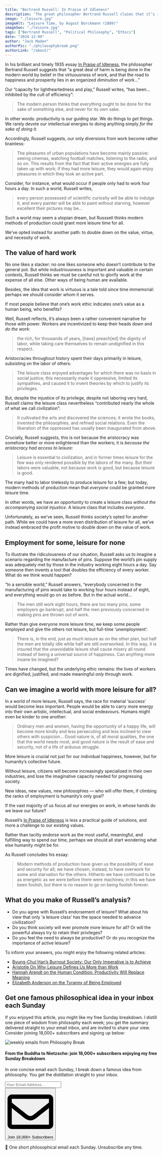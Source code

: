 ```yaml
---
title: "Bertrand Russell: In Praise of Idleness"
description: 'The great philosopher Bertrand Russell claims that it’s in leisure, not work, that humanity best expresses itself. The key to a better future lies in offering more leisure to us all…'
image: "./leisure.jpg"
imageAlt: "Leisure Time, by August Borckmann (1889)"
imageSeo: "./leisure.jpg"
tags: ["Bertrand Russell", "Political Philosophy", "Ethics"]
date: "2024-12-09"
author: "Jack Maden"
authorPic: "./philosophybreak.png"
authorLink: "/about/"
---
```


<span class="big-letter">I</span>n his brilliant and timely 1935 essay <a target="_blank" rel="noopener noreferrer sponsored" href="https://amzn.to/3OM7JRi">In Praise of Idleness</a>, the philosopher Bertrand Russell suggests that “a great deal of harm is being done in the modern world by belief in the virtuousness of work, and that the road to happiness and prosperity lies in an organized diminution of work…”

Our “capacity for lightheartedness and play,” Russell writes, “has been… inhibited by the cult of efficiency”:

>The modern person thinks that everything ought to be done for the sake of something else, and never for its own sake.

In other words: productivity is our guiding star. We do things to _get_ things. We rarely devote our intellectual energies to doing anything simply _for the sake of doing it._

Accordingly, Russell suggests, our only diversions from work become rather brainless:

>The pleasures of urban populations have become mainly passive: seeing cinemas, watching football matches, listening to the radio, and so on. This results from the fact that their active energies are fully taken up with work; if they had more leisure, they would again enjoy pleasures in which they took an active part.

Consider, for instance, what would occur if people only had to work four hours a day. In such a world, Russell writes,

>every person possessed of scientific curiosity will be able to indulge it, and every painter will be able to paint without starving, however excellent their pictures may be… 

Such a world may seem a utopian dream, but Russsell thinks modern methods of production could grant more leisure time for all.

We’ve opted instead for another path: to double down on the value, virtue, and necessity of work.

## The value of hard work

<span class="big-letter">N</span>o one likes a slacker: no one likes someone who doesn’t contribute to the general pot. But while industriousness is important and valuable in certain contexts, Russell thinks we must be careful not to glorify work at the expense of all else. Other ways of being human are available.

Besides, the idea that work is virtuous is a tale told since time immemorial: perhaps we should consider whom it serves.

If most people believe that one’s work ethic indicates one’s value as a human being, who benefits?

Well, Russell reflects, it’s always been a rather convenient narrative for those with power. Workers are incentivized to keep their heads down and _do the work:_

>the rich, for thousands of years, \[have] preach\[ed] the dignity of labor, while taking care themselves to remain undignified in this respect.

Aristocracies throughout history spent their days primarily in leisure, subsisting on the labor of others:

>The leisure class enjoyed advantages for which there was no basis in social justice; this necessarily made it oppressive, limited its sympathies, and caused it to invent theories by which to justify its privileges. 

But, despite the injustice of its privilege, despite not laboring very hard, Russell claims the leisure class nevertheless “contributed nearly the whole of what we call civilization”:

>It cultivated the arts and discovered the sciences; it wrote the books, invented the philosophies, and refined social relations. Even the liberation of the oppressed has usually been inaugurated from above.

Crucially, Russell suggests, this is not because the aristocracy was somehow better or more enlightened than the workers; it is _because the aristocracy had access to leisure:_

>Leisure is essential to civilization, and in former times leisure for the few was only rendered possible by the labors of the many. But their labors were valuable, not because work is good, but because leisure is good.

The many had to labor tirelessly to produce leisure for a few; but today, modern methods of production mean that _everyone_ could be granted more leisure time.

In other words, we have an opportunity to create a leisure class _without the accompanying social injustice_. A leisure class that includes _everyone_.

Unfortunately, as we’ve seen, Russell thinks society’s opted for another path. While we could have a more even distribution of leisure for all, we’ve instead embraced the profit motive to double down on the value of work.

## Employment for some, leisure for none

<span class="big-letter">T</span>o illustrate the ridiculousness of our situation, Russell asks us to imagine a scenario regarding the manufacture of pins. Suppose the world’s pin supply was adequately met by those in the industry working eight hours a day. Say someone then invents a tool that doubles the efficiency of every worker. What do we think would happen?

“In a sensible world,” Russell answers, “everybody concerned in the manufacturing of pins would take to working four hours instead of eight, and everything would go on as before. But in the actual world…

>The men still work eight hours, there are too many pins, some employers go bankrupt, and half the men previously concerned in making pins are thrown out of work.

Rather than give everyone more leisure time, we keep some people employed and give the others not leisure, but full-time ‘unemployment’: 

>There is, in the end, just as much leisure as on the other plan, but half the men are totally idle while half are still overworked. In this way, it is insured that the unavoidable leisure shall cause misery all round instead of being a universal source of happiness. Can anything more insane be imagined?

Times have changed, but the underlying ethic remains: the lives of workers are dignified, justified, and made meaningful _only_ through work.

## Can we imagine a world with more leisure for all?

<span class="big-letter">I</span>n a world of more leisure, Russell says, the race for material ‘success’ would become less important. People would be able to carry more energy into their own artistic, intellectual, and social endeavours. Humans might even be kinder to one another:

>Ordinary men and women, having the opportunity of a happy life, will become more kindly and less persecuting and less inclined to view others with suspicion… Good nature is, of all moral qualities, the one that the world needs most, and good nature is the result of ease and security, not of a life of arduous struggle.

More leisure is crucial not just for our individual happiness, however, but for humanity’s collective future.

Without leisure, citizens will become increasingly specialized in their own industries, and lose the imaginative capacity needed for progressing society.

New ideas, new values, new philosophies — who will offer them, if climbing the ranks of employment is humanity’s only goal?

If the vast majority of us focus all our energies on work, in whose hands do we leave our future?

Russell’s <a target="_blank" rel="noopener noreferrer sponsored" href="https://amzn.to/3OM7JRi">In Praise of Idleness</a> is less a practical guide of solutions, and more a challenge to our existing values.

Rather than tacitly endorse work as the most useful, meaningful, and fulfilling way to spend our time, perhaps we should all start wondering what else humanity might be for.

As Russell concludes his essay:

>Modern methods of production have given us the possibility of ease and security for all; we have chosen, instead, to have overwork for some and starvation for the others. Hitherto we have continued to be as energetic as we were before there were machines; in this we have been foolish, but there is no reason to go on being foolish forever.

## What do you make of Russell’s analysis?

- Do you agree with Russell’s endorsement of leisure? What about his view that only ‘a leisure class’ has the space needed to advance civilization?
- Do you think society will ever promote more leisure for all? Or will the powerful always try to retain their privileges? 
- Do you feel the need to always be productive? Or do you recognize the importance of active leisure? 

To inform your answers, you might enjoy the following related articles:

- [Byung-Chul Han’s Burnout Society: Our Only Imperative is to Achieve](/articles/byung-chul-han-burnout-society-our-only-imperative-is-to-achieve/)
- [Aristotle On Why Leisure Defines Us More than Work](/articles/aristotle-on-why-leisure-defines-us-more-than-work/)
- [Hannah Arendt on the Human Condition: Productivity Will Replace Meaning](/articles/hannah-arendt-on-the-human-condition-productivity-will-replace-meaning/)
- [Elizabeth Anderson on the Tyranny of Being Employed](/articles/elizabeth-anderson-on-the-tyranny-of-being-employed/)

## Get one famous philosophical idea in your inbox each Sunday

<span class="big-letter">I</span>f you enjoyed this article, you might like my free Sunday breakdown. I distill one piece of wisdom from philosophy each week; you get the summary delivered straight to your email inbox, and are invited to share your view. Consider joining 18,000+ subscribers and signing up below:

<!--big subscribe-->
<div class="course-promo darkradial-background subscribe text-center">
    <img src="/static/6313d50bc32799a6c869239128784c7b/e7f7a/weekly-break.webp" alt="weekly emails from Philosophy Break">
    <h4>From the Buddha to Nietzsche: join 18,000+ subscribers enjoying my free Sunday Breakdown</h4>
    <p class="small-grey-font no-mar-bottom">In one concise email each Sunday, I break down a famous idea from philosophy. You get the distillation straight to your inbox.</p>
    <div class="small-pad-top">
        <form action="https://app.convertkit.com/forms/5812400/subscriptions" method="post" data-sv-form="5812400" data-uid="be0e52d3c0" data-format="inline" data-version="6" data-options="{&quot;settings&quot;:{&quot;after_subscribe&quot;:{&quot;action&quot;:&quot;message&quot;,&quot;success_message&quot;:&quot;Thank you, philosopher! Your welcome email will land in your inbox shortly.&quot;,&quot;redirect_url&quot;:&quot;/thank-you/&quot;},&quot;analytics&quot;:{&quot;google&quot;:null,&quot;fathom&quot;:null,&quot;facebook&quot;:null,&quot;segment&quot;:null,&quot;pinterest&quot;:null,&quot;sparkloop&quot;:null,&quot;googletagmanager&quot;:null},&quot;modal&quot;:{&quot;trigger&quot;:&quot;timer&quot;,&quot;scroll_percentage&quot;:null,&quot;timer&quot;:5,&quot;devices&quot;:&quot;all&quot;,&quot;show_once_every&quot;:15},&quot;powered_by&quot;:{&quot;show&quot;:false,&quot;url&quot;:&quot;https://convertkit.com/features/forms?utm_campaign=poweredby&amp;utm_content=form&amp;utm_medium=referral&amp;utm_source=dynamic&quot;},&quot;recaptcha&quot;:{&quot;enabled&quot;:false},&quot;return_visitor&quot;:{&quot;action&quot;:&quot;show&quot;,&quot;custom_content&quot;:&quot;&quot;},&quot;slide_in&quot;:{&quot;display_in&quot;:&quot;bottom_right&quot;,&quot;trigger&quot;:&quot;timer&quot;,&quot;scroll_percentage&quot;:null,&quot;timer&quot;:5,&quot;devices&quot;:&quot;all&quot;,&quot;show_once_every&quot;:15},&quot;sticky_bar&quot;:{&quot;display_in&quot;:&quot;top&quot;,&quot;trigger&quot;:&quot;timer&quot;,&quot;scroll_percentage&quot;:null,&quot;timer&quot;:5,&quot;devices&quot;:&quot;all&quot;,&quot;show_once_every&quot;:15}},&quot;version&quot;:&quot;6&quot;}" min-width="400 500 600 700 800">
        <div data-style="clean"><ul data-element="errors" data-group="alert"></ul><div data-element="fields" data-stacked="false">
            <div>
                <input name="email_address" aria-label="Your Email Address..." placeholder="Your Email Address..." required type="email" />
            </div>
            <button class="button primary" type="submit" data-element="submit"><div><div></div><div></div><div></div></div><span><svg xmlns="http://www.w3.org/2000/svg" viewBox="0 0 512 512"><path d="M464 64H48C21.49 64 0 85.49 0 112v288c0 26.51 21.49 48 48 48h416c26.51 0 48-21.49 48-48V112c0-26.51-21.49-48-48-48zm0 48v40.805c-22.422 18.259-58.168 46.651-134.587 106.49-16.841 13.247-50.201 45.072-73.413 44.701-23.208.375-56.579-31.459-73.413-44.701C106.18 199.465 70.425 171.067 48 152.805V112h416zM48 400V214.398c22.914 18.251 55.409 43.862 104.938 82.646 21.857 17.205 60.134 55.186 103.062 54.955 42.717.231 80.509-37.199 103.053-54.947 49.528-38.783 82.032-64.401 104.947-82.653V400H48z"/></svg>Join 18,000+ Subscribers</span></button>
            </div>
            </div>
        </form>
        <p class="tiny-mar-top no-mar-bottom review-font">💭 One short philosophical email each Sunday. Unsubscribe any time.</p>
    </div>
</div>
</div>